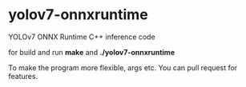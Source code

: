 # yolov7-onnxruntime
YOLOv7 ONNX Runtime C++ inference code

for build and run **make** and **./yolov7-onnxruntime**

To make the program more flexible, args etc. You can pull request for features.
